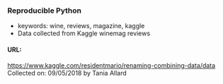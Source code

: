 ### Reproducible Python
- keywords: wine, reviews, magazine, kaggle
- Data collected from Kaggle winemag reviews
#### URL:  
https://www.kaggle.com/residentmario/renaming-combining-data/data
Collected on: 09/05/2018 by Tania Allard